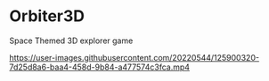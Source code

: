 


# Orbiter3D
Space Themed 3D explorer game

https://user-images.githubusercontent.com/20220544/125900320-7d25d8a6-baa4-458d-9b84-a477574c3fca.mp4


